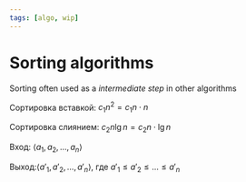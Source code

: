 ```yaml
---
tags: [algo, wip]
---
```


# Sorting algorithms

Sorting often used as a *intermediate step* in other algorithms


Сортировка вставкой: $c_1n^2 = c_1n \cdot n$

Сортировка слиянием: $c_2n\lg n = c_2n \cdot \lg n$


Вход: $\langle a_1, a_2, \dots, a_n \rangle$

Выход:$\langle a'_1, a'_2, \dots, a'_n \rangle$, где $a'_1 \leq a'_2 \leq \dots \leq a'_n$

<!--
# Insertion sort

Looks like sorting cards in hand

$$
	\text{Insertion Sort}:A \to A'
$$

|Worst|Average|Best|
|--|--|--|
|$O(n^2)$|$O(n^2)$|$O(n)$|

Используется в основном если вход уже отсортирован по большей части (например после вставки в случайное место)


$
f \ \text{InsertionSort}(arr): \newline 
\qquad \textbf{for} \ outer \ \textbf{in} \ arr[1 \ldots last]: \newline
\qquad \qquad \textbf{for} \ inner \ \textbf{in} \ arr[outer \ldots 0]: \newline 
\qquad \qquad \qquad \textbf{if} \ arr[inner - 1] > arr[inner]: \newline
\qquad \qquad \qquad \qquad swap \ them \newline
\qquad \qquad \qquad \textbf{else} \newline
\qquad \qquad \qquad \qquad continue
$

### Пример

$A = \langle5, 2, 4, 6, 1, 3\rangle$

viz: dot
:::
digraph a {
    bgcolor = transparent
	nodesep = .025
	ordering = out
    node [
		shape     = record
        fontname  = Nunito
        fontsize  = 18
		style     = filled
		height    = .5
		width     = 3
		fillcolor = white
    ]
	edge [
		constraint = false
	]
	arr [ label = <<table border="0">
		<tr>
			<td>5</td>
			<td>2</td>
			<td>4</td>
			<td>6</td>
			<td>1</td>
			<td>3</td>
		</tr>
	</table>> ]
	arr:0 [ fillcolor = "#fdf6e3" ]
	/*{
		5 [  ]
		2 [ fillcolor = "#073642" fontcolor = "#fdf6e3" ]
		4
		6
		1		
		3
		5:n -> 2:n [ style = dashed ]
		2:s -> 5:s 
	}*/
}
:::

viz: dot
:::
digraph a {
    bgcolor = transparent
	nodesep = .025
	ordering = out
    node [
		shape    = square
        fontname = Nunito
        fontsize = 16
		style     = filled
		fillcolor = white
    ]
	edge [
		constraint = false
	]
	{
		2 [ fillcolor = "#fdf6e3" ]
		5 [ fillcolor = "#fdf6e3" ]
		4 [ fillcolor = "#073642" fontcolor = "#fdf6e3" ]
		6
		1		
		3
		5:n -> 4:n [ style = dashed ]
		4:s -> 5:s
	}
}
:::

viz: dot
:::
digraph a {
    bgcolor = transparent
	nodesep = .025
	ordering = out
    node [
		shape    = square
        fontname = Nunito
        fontsize = 16
		style     = filled
		fillcolor = white
    ]
	{
		2 
		4 
		5 [ fillcolor = "#fdf6e3" ]
		6 [ fillcolor = "#073642" fontcolor = "#fdf6e3" ]
		1		
		3
	}
	f [style = invis]
	6 -> f [dir = back]
}
:::

viz: dot
:::
digraph a {
    bgcolor = transparent
	nodesep = .025
	ordering = out
    node [
		shape     = square
        fontname  = Nunito
        fontsize  = 16
		style     = filled
		fillcolor = white
    ]
	edge [
		constraint = false
	]
	{
		2 [ fillcolor = "#fdf6e3" ]
		4 [ fillcolor = "#fdf6e3" ]
		5 [ fillcolor = "#fdf6e3" ]
		6 [ fillcolor = "#fdf6e3" ]
		1 [ fillcolor = "#073642" fontcolor = "#fdf6e3" ]		
		3
	}
	1:s -> 2:s
}
:::

-->